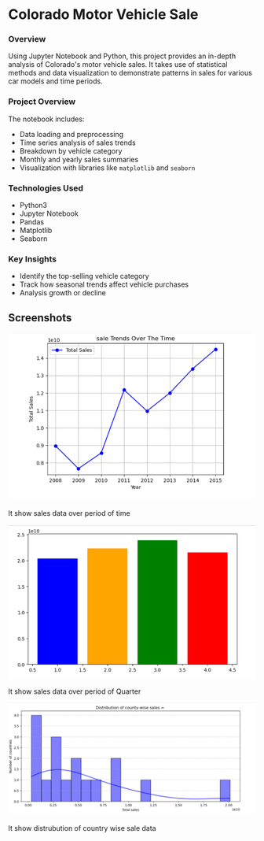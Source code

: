 
# Colorado Motor Vehicle Sale

### Overview

Using Jupyter Notebook and Python, this project provides an in-depth analysis of Colorado's motor vehicle sales. It takes use of statistical methods and data visualization to demonstrate patterns in sales for various car models and time periods.

### Project Overview

The notebook includes:
- Data loading and preprocessing
- Time series analysis of sales trends
- Breakdown by vehicle category
- Monthly and yearly sales summaries
- Visualization with libraries like `matplotlib` and `seaborn`

### Technologies Used

- Python3
- Jupyter Notebook
- Pandas
- Matplotlib
- Seaborn

### Key Insights

- Identify the top-selling vehicle category
- Track how seasonal trends affect vehicle purchases
- Analysis growth or decline

## Screenshots

![It show sales data over period of time](images/Colorado_Motor_Sale_1.png)

It show sales data over period of time 

![It show sales data over period of Quarter](images/Colorado_Motor_Sale_2.png)

It show sales data over period of Quarter

![It show distrubution of country wise sale data](images/Colorado_Motor_Sale_3.png)

It show distrubution of country wise sale data
